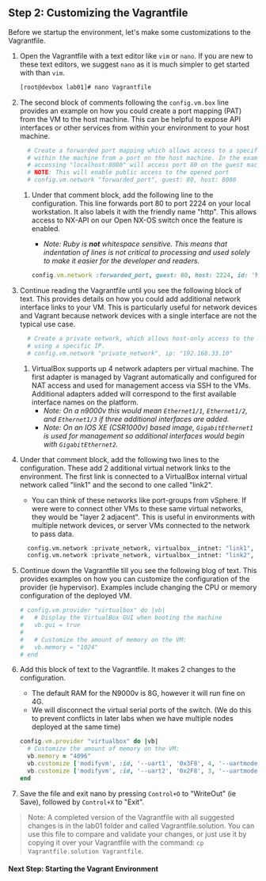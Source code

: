 ## Step 2: Customizing the Vagrantfile

Before we startup the environment, let's make some customizations to the Vagrantfile.

1. Open the Vagrantfile with a text editor like `vim` or `nano`. If you are new to these text editors, we suggest `nano` as it is much simpler to get started with than `vim`.

    ```bash
    [root@devbox lab01]# nano Vagrantfile
    ```

1. The second block of comments following the `config.vm.box` line provides an example on how you could create a port mapping (PAT) from the VM to the host machine. This can be helpful to expose API interfaces or other services from within your environment to your host machine.

    ```ruby
      # Create a forwarded port mapping which allows access to a specific port
      # within the machine from a port on the host machine. In the example below,
      # accessing "localhost:8080" will access port 80 on the guest machine.
      # NOTE: This will enable public access to the opened port
      # config.vm.network "forwarded_port", guest: 80, host: 8080
    ```

    1. Under that comment block, add the following line to the configuration. This line forwards port 80 to port 2224 on your local workstation. It also labels it with the friendly name "http". This allows access to NX-API on our Open NX-OS switch once the feature is enabled.
        * *Note: Ruby is **not** whitespace sensitive. This means that indentation of lines is not critical to processing and used solely to make it easier for the developer and readers.*

        ```ruby
        config.vm.network :forwarded_port, guest: 80, host: 2224, id: 'http'
        ```

1. Continue reading the Vagrantfile until you see the following block of text. This provides details on how you could add additional network interface links to your VM. This is particularly useful for network devices and Vagrant because network devices with a single interface are not the typical use case.

    ```ruby
      # Create a private network, which allows host-only access to the machine
      # using a specific IP.
      # config.vm.network "private_network", ip: "192.168.33.10"
    ```

    1. VirtualBox supports up 4 network adapters per virtual machine. The first adapter is managed by Vagrant automatically and configured for NAT access and used for management access via SSH to the VMs. Additional adapters added will correspond to the first available interface names on the platform.
        * *Note: On a n9000v this would mean `Ethernet1/1`, `Ethernet1/2`, and `Ethernet1/3` if three additional interfaces are added.*
        * *Note: On an IOS XE (CSR1000v) based image, `GigabitEthernet1` is used for management so additional interfaces would begin with `GigabitEthernet2`.*
1. Under that comment block, add the following two lines to the configuration. These add 2 additional virtual network links to the environment. The first link is connected to a VirtualBox internal virtual network called "link1" and the second to one called "link2".
    * You can think of these networks like port-groups from vSphere. If were were to connect other VMs to these same virtual networks, they would be "layer 2 adjacent". This is useful in environments with multiple network devices, or server VMs connected to the network to pass data.

    ```bash
      config.vm.network :private_network, virtualbox__intnet: "link1", auto_config: false
      config.vm.network :private_network, virtualbox__intnet: "link2", auto_config: false
    ```

1. Continue down the Vagrantfile till you see the following blog of text.  This provides examples on how you can customize the configuration of the provider (ie hypervisor). Examples include changing the CPU or memory configuration of the deployed VM.  

    ```ruby
    # config.vm.provider "virtualbox" do |vb|
    #   # Display the VirtualBox GUI when booting the machine
    #   vb.gui = true
    #
    #   # Customize the amount of memory on the VM:
    #   vb.memory = "1024"
    # end
    ```

1. Add this block of text to the Vagrantfile.  It makes 2 changes to the configuration.  
    * The default RAM for the N9000v is 8G, however it will run fine on 4G.  
    * We will disconnect the virtual serial ports of the switch. (We do this to prevent conflicts in later labs when we have multiple nodes deployed at the same time)

    ```ruby
    config.vm.provider "virtualbox" do |vb|
      # Customize the amount of memory on the VM:
      vb.memory = "4096"
      vb.customize ['modifyvm', :id, '--uart1', '0x3F8', 4, '--uartmode1', 'disconnected']
      vb.customize ['modifyvm', :id, '--uart2', '0x2F8', 3, '--uartmode2', 'disconnected']
    end
    ```

1. Save the file and exit nano by pressing `Control+O` to "WriteOut" (ie Save), followed by `Control+X` to "Exit".  

> Note: A completed version of the Vagrantfile with all suggested changes is in the lab01 folder and called Vagrantfile.solution. You can use this file to compare and validate your changes, or just use it by copying it over your Vagrantfile with the command: `cp Vagrantfile.solution Vagrantfile`.

#### Next Step: Starting the Vagrant Environment
